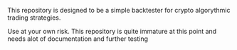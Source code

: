 This repository is designed to be a simple backtester for crypto algorythmic trading strategies.

Use at your own risk. This repository is quite immature at this point and needs alot of documentation and further testing